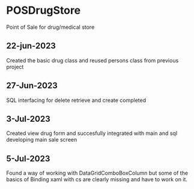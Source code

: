 # POSDrugStore
Point of Sale for drug/medical store
## 22-jun-2023
Created the basic drug class and reused persons class from previous project
## 27-Jun-2023
SQL interfacing for delete retrieve and create completed
## 3-Jul-2023
Created view drug form and succesfully integrated with main and sql
developing main sale screen
## 5-Jul-2023
Found a way of working with DataGridComboBoxColumn but some of the basics of Binding xaml with cs are clearly missing and have to work on it.